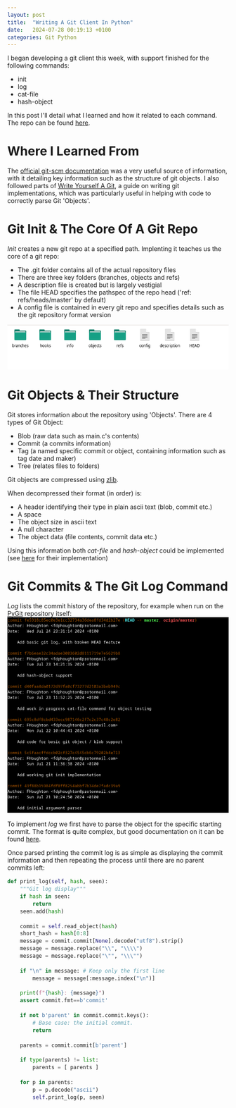 ```yaml
---
layout: post
title:  "Writing A Git Client In Python"
date:   2024-07-28 00:19:13 +0100
categories: Git Python
---
```


I began developing a git client this week, with support finished for the following commands:
- init
- log
- cat-file
- hash-object

In this post I'll detail what I learned and how it related to each command. The repo can be found [here](https://github.com/Fhoughton/PyGit/).

# Where I Learned From
The [official git-scm documentation](https://git-scm.com/book/en/v2/Git-Internals-Plumbing-and-Porcelain) was a very useful source of information, with it detailing key information such as the structure of git objects. I also followed parts of [Write Yourself A Git](https://wyag.thb.lt), a guide on writing git implementations, which was particularly useful in helping with code to correctly parse Git 'Objects'.

# Git Init & The Core Of A Git Repo
*Init* creates a new git repo at a specified path. Implenting it teaches us the core of a git repo:
- The .git folder contains all of the actual repository files
- There are three key folders (branches, objects and refs)
- A description file is created but is largely vestigial
- The file HEAD specifies the pathspec of the repo head ('ref: refs/heads/master' by default)
- A config file is contained in every git repo and specifies details such as the git repository format version

![](/images/git-init.png)

# Git Objects & Their Structure
Git stores information about the repository using 'Objects'. There are 4 types of Git Object:
- Blob (raw data such as main.c's contents)
- Commit (a commits information)
- Tag (a named specific commit or object, containing information such as tag date and maker)
- Tree (relates files to folders)

Git objects are compressed using [zlib](https://www.zlib.net/).

When decompressed their format (in order) is:
- A header identifying their type in plain ascii text (blob, commit etc.)
- A space
- The object size in ascii text
- A null character
- The object data (file contents, commit data etc.)

Using this information both *cat-file* and *hash-object* could be implemented (see [here](https://github.com/Fhoughton/PyGit/blob/master/repo.py) for their implementation)

# Git Commits & The Git Log Command
*Log* lists the commit history of the repository, for example when run on the [PyGit](https://github.com/Fhoughton/PyGit/) repository itself:
![](/images/git-log.png)

To implement *log* we first have to parse the object for the specific starting commit. The format is quite complex, but good documentation on it can be found [here](https://wyag.thb.lt/#orgc8b86d2).

Once parsed printing the commit log is as simple as displaying the commit information and then repeating the process until there are no parent commits left:
```python
def print_log(self, hash, seen):
    """Git log display"""
    if hash in seen:
        return
    seen.add(hash)

    commit = self.read_object(hash)
    short_hash = hash[0:8]
    message = commit.commit[None].decode("utf8").strip()
    message = message.replace("\\", "\\\\")
    message = message.replace("\"", "\\\"")

    if "\n" in message: # Keep only the first line
        message = message[:message.index("\n")]

    print(f"{hash}: {message}")
    assert commit.fmt==b'commit'

    if not b'parent' in commit.commit.keys():
        # Base case: the initial commit.
        return

    parents = commit.commit[b'parent']

    if type(parents) != list:
        parents = [ parents ]

    for p in parents:
        p = p.decode("ascii")
        self.print_log(p, seen)
```